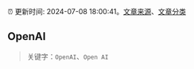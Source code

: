 :alarm_clock: 更新时间: 2024-07-08 18:00:41。[文章来源](/README.md)、[文章分类](/TAGS.md)

## OpenAI


> 关键字：`OpenAI`、`Open AI`



